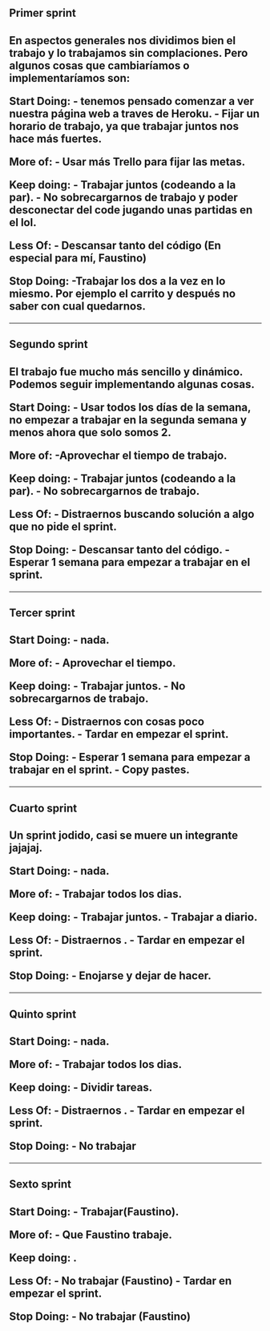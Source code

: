 <h2>Primer sprint<h2>

En aspectos generales nos dividimos bien el trabajo y lo trabajamos sin complaciones. Pero algunos cosas que cambiaríamos o implementaríamos son:

Start Doing: - tenemos pensado comenzar a ver nuestra página web a traves de Heroku.
             - Fijar un horario de trabajo, ya que trabajar juntos nos hace más fuertes.
    
More of:  - Usar más Trello para fijar las metas.

Keep doing: - Trabajar juntos (codeando a la par).
            - No sobrecargarnos de trabajo y poder desconectar del code jugando unas partidas en el lol.

Less Of: - Descansar tanto del código (En especial para mí, Faustino)

Stop Doing: -Trabajar los dos a la vez en lo miesmo. Por ejemplo el carrito y después no saber con cual quedarnos.

<hr>
  
  
<h2>Segundo sprint<h2>
  
  El trabajo fue mucho más sencillo y dinámico. Podemos seguir implementando algunas cosas.

  Start Doing: - Usar todos los días de la semana, no empezar a trabajar en la segunda semana y menos ahora que solo somos 2.
             
    
More of:  -Aprovechar el tiempo de trabajo.

Keep doing: - Trabajar juntos (codeando a la par).
            - No sobrecargarnos de trabajo.

Less Of: - Distraernos buscando solución a algo que no pide el sprint.

Stop Doing: - Descansar tanto del código.
            - Esperar 1 semana para empezar a trabajar en el sprint.
  
 <hr>

<h2>Tercer sprint<h2>
  
Start Doing: - nada.
  
More of: - Aprovechar el tiempo.
  
Keep doing:  - Trabajar juntos.
            - No sobrecargarnos de trabajo.
  
Less Of: - Distraernos con cosas poco importantes.
         - Tardar en empezar el sprint.
  
Stop Doing: - Esperar 1 semana para empezar a trabajar en el sprint.
            - Copy pastes.
  
 <hr>

<h2>Cuarto sprint<h2>

Un sprint jodido, casi se muere un integrante jajajaj.
  
Start Doing: - nada.
  
More of: - Trabajar todos los dias.
  
Keep doing:  - Trabajar juntos.
            - Trabajar a diario.
  
Less Of: - Distraernos .
         - Tardar en empezar el sprint.
  
Stop Doing: - Enojarse y dejar de hacer.
  
<hr>

<h2>Quinto sprint<h2>

Start Doing: - nada.
  
More of: - Trabajar todos los dias.
  
Keep doing:  - Dividir tareas.
           
Less Of: - Distraernos .
         - Tardar en empezar el sprint.
  
Stop Doing: - No trabajar
            
<hr>

<h2>Sexto sprint<h2>

Start Doing: - Trabajar(Faustino).
  
More of: - Que Faustino trabaje.
  
Keep doing:  .
           
Less Of: - No trabajar (Faustino)
         - Tardar en empezar el sprint.
  
Stop Doing: - No trabajar (Faustino)
            

